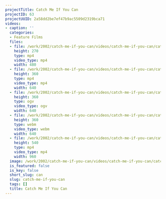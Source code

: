 ```yaml
---
projectTitle: Catch Me If You Can
projectID: 63
projectUUID: 2a58dd2be7ef47b9ac5509d2319bca71
videos:
- caption: ''
  categories:
  - Feature Films
  files:
  - file: /work/2002/catch-me-if-you-can/videos/catch-me-if-you-can/catch-me-if-you-can-480x270.mp4
    height: 270
    type: mp4
    video_type: mp4
    width: 480
  - file: /work/2002/catch-me-if-you-can/videos/catch-me-if-you-can/catch-me-if-you-can-640x360.mp4
    height: 360
    type: mp4
    video_type: mp4
    width: 640
  - file: /work/2002/catch-me-if-you-can/videos/catch-me-if-you-can/catch-me-if-you-can-640x360.ogv
    height: 360
    type: ogv
    video_type: ogv
    width: 640
  - file: /work/2002/catch-me-if-you-can/videos/catch-me-if-you-can/catch-me-if-you-can-640x360.webm
    height: 360
    type: webm
    video_type: webm
    width: 640
  - file: /work/2002/catch-me-if-you-can/videos/catch-me-if-you-can/catch-me-if-you-can-960x540.mp4
    height: 540
    type: mp4
    video_type: mp4
    width: 960
  image: /work/2002/catch-me-if-you-can/videos/catch-me-if-you-can/catch-me-if-you-can.01.jpg
  is_featured: false
  is_key: false
  short_slug: can
  slug: catch-me-if-you-can
  tags: []
  title: Catch Me If You Can
---
```


